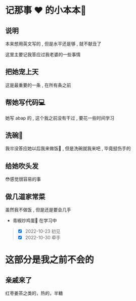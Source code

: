 # 记那事 :heart: 的小本本:notebook:
## 说明
本来想用英文写的 , 但是水平还是够 , 就不献丑了

这里主要记我答应过我老婆的一些事情

## 把她宠上天
这是最重要的一条 , 在所有条之前

## 帮她写代码:computer:
她写 abap 的 , 这个我之前没有干过 , 要花一些时间学习

## 洗碗:rice:
我:accept:没答应她以后我来做饭:rice_ball: , 但是洗碗就我来吧 , 毕竟挺伤手的

## 给她吹头发
:flushed:感觉很容易的事

## 做几道家常菜
虽然我不做饭 , 但是还是要会几手
+ 青椒炒鸡蛋:egg: 在学习中



> - [x] 2022-10-23 初见
> - [x] 2022-10-30 牵手

# 这部分是我之前不会的
## 亲戚来了
红枣姜茶之类的，热的，半糖